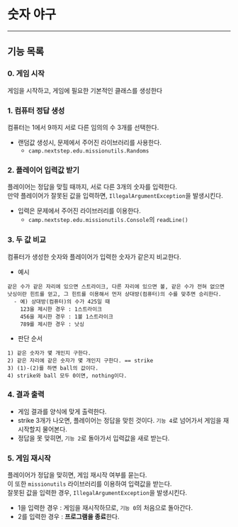 # 숫자 야구

* * *

## 기능 목록
### 0. 게임 시작
게임을 시작하고, 게임에 필요한 기본적인 클래스를 생성한다

### 1. 컴퓨터 정답 생성
컴퓨터는 1에서 9까지 서로 다른 임의의 수 3개를 선택한다. 
- 랜덤값 생성시,  문제에서 주어진 라이브러리를 사용한다.
    - `camp.nextstep.edu.missionutils.Randoms`

### 2. 플레이어 입력값 받기
플레이어는 정답을 맞힐 때까지, 서로 다른 3개의 숫자를 입력한다.    
만약 플레이어가 잘못된 값을 입력하면, `IllegalArgumentException`을 발생시킨다.
- 입력은 문제에서 주어진 라이브러리를 이용한다.
  - `camp.nextstep.edu.missionutils.Console`의 `readLine()`

### 3. 두 값 비교
컴퓨터가 생성한 숫자와 플레이어가 입력한 숫자가 같은지 비교한다.
- 예시
```
같은 수가 같은 자리에 있으면 스트라이크, 다른 자리에 있으면 볼, 같은 수가 전혀 없으면 낫싱이란 힌트를 얻고, 그 힌트를 이용해서 먼저 상대방(컴퓨터)의 수를 맞추면 승리한다.
  - 예) 상대방(컴퓨터)의 수가 425일 때
    123을 제시한 경우 : 1스트라이크 
    456을 제시한 경우 : 1볼 1스트라이크
    789를 제시한 경우 : 낫싱
```
- 판단 순서
```
1) 같은 숫자가 몇 개인지 구한다.
2) 같은 자리에 같은 숫자가 몇 개인지 구한다. == strike
3) (1)-(2)를 하면 ball의 값이다.
4) strike와 ball 모두 0이면, nothing이다.
```

### 4. 결과 출력
- 게임 결과를 양식에 맞게 출력한다.
- strike 3개가 나오면, 플레이어는 정답을 맞힌 것이다. `기능 4`로 넘어가서 게임을 재시작할지 물어본다.
- 정답을 못 맞히면, `기능 2`로 돌아가서 입력값을 새로 받는다.

### 5. 게임 재시작
플레이어가 정답을 맞히면, 게임 재시작 여부를 묻는다.   
이 또한 `missionutils` 라이브러리를 이용하여 입력값을 받는다.  
잘못된 값을 입력한 경우, `IllegalArgumentException`을 발생시킨다.
- 1을 입력한 경우 : 게임을 재시작하므로, `기능 0`의 처음으로 돌아간다.
- 2를 입력한 경우 : **프로그램을 종료**한다. 